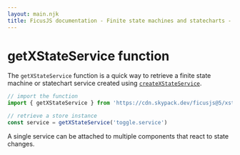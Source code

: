```yaml
---
layout: main.njk
title: FicusJS documentation - Finite state machines and statecharts - getXStateService function
---
```

# getXStateService function

The `getXStateService` function is a quick way to retrieve a finite state machine or statechart service created using [`createXStateService`](/state-machines/create-xstate-service).

```js
// import the function
import { getXStateService } from 'https://cdn.skypack.dev/ficusjs@5/xstate-service'

// retrieve a store instance
const service = getXStateService('toggle.service')
```

A single service can be attached to multiple components that react to state changes.
